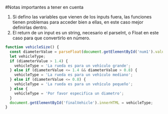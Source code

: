 #Notas importantes a tener en cuenta

1. Si defino las variables que vienen de los inputs fuera, las funciones tienen problemas para acceder bien a ellas, en este caso mejor definirlas dentro.
2. El return de un input es un string, necesario el parseInt, o Float en este caso para que convertirlo en número.

```js
function vehicleSize() {
  const diameterValue = parseFloat(document.getElementById('num1').value);
  let vehicleType;
  if (diameterValue > 1.4) {
    vehicleType = 'La rueda es para un vehículo grande';
  } else if (diameterValue <= 1.4 && diameterValue > 0.8) {
    vehicleType = 'La rueda es para un vehículo mediano';
  } else if (diameterValue <= 0.8) {
    vehicleType = 'La rueda es para un vehículo pequeño';
  } else {
    vehicleType = 'Por favor especifica un diametro';
  }
  document.getElementById('finalVehicle').innerHTML = vehicleType;
}
```
